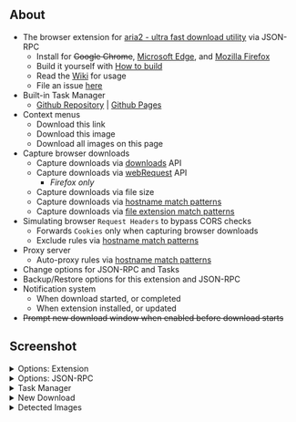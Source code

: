 ## About
- The browser extension for [aria2 - ultra fast download utility](https://github.com/aria2/aria2) via JSON-RPC
    - Install for ~~Google Chrome~~, [Microsoft Edge](https://microsoftedge.microsoft.com/addons/detail/cgoonbdaiddmlpnneceehfamhjmkbmec), and [Mozilla Firefox](https://addons.mozilla.org/firefox/addon/download-with-aria2/)
    - Build it yourself with [How to build](//github.com/jc3213/download_with_aria2/wiki/HowToBuild)
    - Read the [Wiki](//github.com/jc3213/download_with_aria2/wiki) for usage
    - File an issue [here](//github.com/jc3213/download_with_aria2/issues/new/)
- Built-in Task Manager
    - [Github Repository](https://github.com/jc3213/aria2.app) | [Github Pages](https://jc3213.github.io/aria2.app/)
- Context menus
    - Download this link
    - Download this image
    - Download all images on this page
- Capture browser downloads
    - Capture downloads via [downloads](https://developer.chrome.com/docs/extensions/reference/downloads) API
    - Capture downloads via [webRequest](https://developer.mozilla.org/docs/Mozilla/Add-ons/WebExtensions/API/webRequest) API
        - *Firefox only*
    - Capture downloads via file size
    - Capture downloads via [hostname match patterns](https://github.com/jc3213/download_with_aria2/wiki/MatchPattern#hostname)
    - Capture downloads via [file extension match patterns](https://github.com/jc3213/download_with_aria2/wiki/MatchPattern#file-extension)
- Simulating browser `Request Headers` to bypass CORS checks
    - Forwards `Cookies` only when capturing browser downloads
    - Exclude rules via [hostname match patterns](https://github.com/jc3213/download_with_aria2/wiki/MatchPattern#hostname)
- Proxy server
    - Auto-proxy rules via [hostname match patterns](https://github.com/jc3213/download_with_aria2/wiki/MatchPattern#hostname)
- Change options for JSON-RPC and Tasks
- Backup/Restore options for this extension and JSON-RPC
- Notification system
    - When download started, or completed
    - When extension installed, or updated
- ~~Prompt new download window when enabled before download starts~~

## Screenshot
<details>
    <summary>Options: Extension</summary>
    <p><img src="https://github.com/jc3213/download_with_aria2/assets/8744936/0da3a3ef-3b43-4fbd-ad06-4daa57e3753f"></p>
</details>
<details>
    <summary>Options: JSON-RPC</summary>
    <p><img src="https://github.com/jc3213/download_with_aria2/assets/8744936/3152302d-ef1f-410a-8ea1-534380c13e1b"></p>
</details>
<details>
    <summary>Task Manager</summary>
    <p><img src="https://github.com/jc3213/download_with_aria2/assets/8744936/2e007b6b-bce2-4da0-ba6d-6efa6df57746"></p>
</details>
<details>
    <summary>New Download</summary>
    <p><img src="https://github.com/jc3213/download_with_aria2/assets/8744936/965f1be8-99e6-4485-985a-96f47a13267b"></p>
</details>
<details>
    <summary>Detected Images</summary>
    <p><img src="https://github.com/jc3213/download_with_aria2/assets/8744936/5626cb60-0dd8-42ff-88c4-0b9e16e80a1c"></p>
</details>
